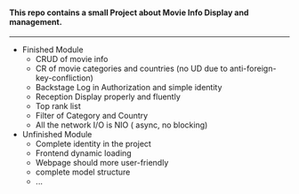 #### This repo contains a small Project about Movie Info Display and management.

------



- Finished Module
  - CRUD of movie info
  - CR of movie categories and countries (no UD due to anti-foreign-key-confliction)
  - Backstage Log in Authorization and simple identity
  - Reception Display properly and fluently
  - Top rank list
  - Filter of Category and Country
  - All the network I/O is NIO ( async, no blocking)
- Unfinished Module
  - Complete identity in the project
  - Frontend dynamic loading
  - Webpage should more user-friendly
  - complete model structure
  - ...